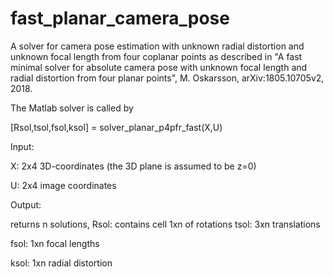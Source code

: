 # fast_planar_camera_pose
A solver for camera pose estimation with unknown radial distortion and unknown focal length from four coplanar points as described in "A fast minimal solver for absolute camera pose with unknown focal length and radial distortion from four planar points", M. Oskarsson, arXiv:1805.10705v2, 2018.

The Matlab solver is called by

[Rsol,tsol,fsol,ksol] = solver_planar_p4pfr_fast(X,U)

Input:

X: 2x4 3D-coordinates (the 3D plane is assumed to be z=0) 

U: 2x4 image coordinates

Output:

returns n solutions, 
Rsol: contains cell 1xn of rotations
tsol: 3xn translations

fsol: 1xn focal lengths

ksol: 1xn radial distortion 
